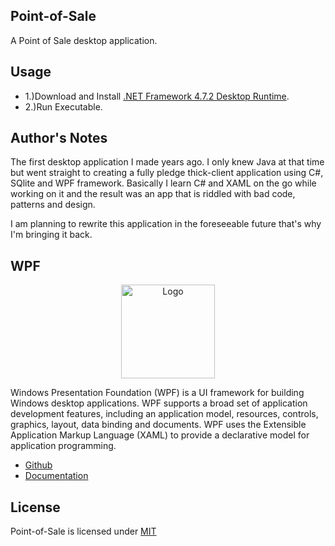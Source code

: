 ## Point-of-Sale

A Point of Sale desktop application.

## Usage

* 1.)Download and Install [.NET Framework 4.7.2 Desktop Runtime](https://dotnet.microsoft.com/en-us/download/dotnet-framework/net472).
* 2.)Run Executable.

## Author's Notes 

The first desktop application I made years ago. I only knew Java at that time but went straight to creating a fully pledge thick-client application using C#, SQlite and WPF framework. Basically I learn C# and XAML on the go while working on it and the result was an app that is riddled with bad code, patterns and design.

I am planning to rewrite this application in the foreseeable future that's why I'm bringing it back.

## WPF

<p align="center"><img src="https://i.imgur.com/ZXsm5eL.jpg" width="150px" height="auto" alt="Logo"></a></p>

Windows Presentation Foundation (WPF) is a UI framework for building Windows desktop applications. WPF supports a broad set of application development features, including an application model, resources, controls, graphics, layout, data binding and documents. WPF uses the Extensible Application Markup Language (XAML) to provide a declarative model for application programming.

* [Github](https://github.com/dotnet/wpf)
* [Documentation](https://docs.microsoft.com/en-us/dotnet/desktop/wpf/?view=netdesktop-5.0)

## License

Point-of-Sale is licensed under [MIT](https://choosealicense.com/licenses/mit/)
